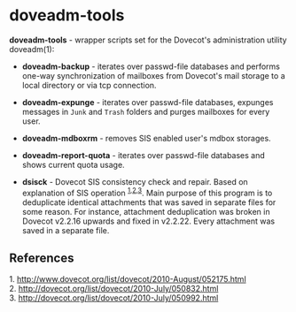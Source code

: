 # doveadm-tools
**doveadm-tools** - wrapper scripts set for the Dovecot's administration utility doveadm(1):

* **doveadm-backup** - iterates over passwd-file databases and performs one-way synchronization of mailboxes
 from Dovecot's mail storage to a local directory or via tcp connection.

* **doveadm-expunge** - iterates over passwd-file databases, expunges messages in `Junk` and `Trash` folders and purges mailboxes for every user.

* **doveadm-mdboxrm** - removes SIS enabled user's mdbox storages.

* **doveadm-report-quota** - iterates over passwd-file databases and shows current quota usage.

* **dsisck** - Dovecot SIS consistency check and repair. Based on explanation of SIS operation <sup>[1](#fn1),[2](#fn2),[3](#fn3)</sup>. Main purpose of this program is to deduplicate identical attachments that was saved in separate files for some reason. For instance, attachment deduplication was broken in Dovecot v2.2.16 upwards and fixed in v2.2.22. Every attachment was saved in a separate file.

## References
<a name="fn1">1.</a> http://www.dovecot.org/list/dovecot/2010-August/052175.html    
<a name="fn2">2.</a> http://dovecot.org/list/dovecot/2010-July/050832.html    
<a name="fn3">3.</a> http://dovecot.org/list/dovecot/2010-July/050992.html    
